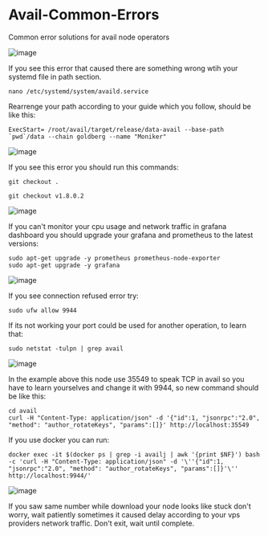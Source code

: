# Avail-Common-Errors
Common error solutions for avail node operators


![image](https://github.com/Alping0/Avail-Common-Errors/assets/105454859/e979eb42-6088-44ed-968c-8b15a1253dba)

If you see this error that caused there are something wrong wtih your systemd file in path section.

```
nano /etc/systemd/system/availd.service
```
Rearrenge your path according to your guide which you follow, should be like this:

```
ExecStart= /root/avail/target/release/data-avail --base-path `pwd`/data --chain goldberg --name "Moniker"
```
![image](https://github.com/Alping0/Avail-Common-Errors/assets/105454859/cc526b28-42c5-4b06-92a1-3300074ad388)

If you see this error you should run this commands:

```
git checkout .
```
```
git checkout v1.8.0.2
```

![image](https://github.com/Alping0/Avail-Common-Errors/assets/105454859/ca00cc92-637c-412e-8730-290128aefdd0)

If you can't monitor your cpu usage and network traffic in grafana dashboard you should upgrade your grafana and prometheus to the latest versions:

```
sudo apt-get upgrade -y prometheus prometheus-node-exporter
sudo apt-get upgrade -y grafana
```
![image](https://github.com/Alping0/Avail-Common-Errors/assets/105454859/f91bc93c-82f5-44cc-99b7-955bd5bebdfc)

If you see connection refused error try:

```
sudo ufw allow 9944
```
If its not working your port could be used for another operation, to learn that:

```
sudo netstat -tulpn | grep avail
```
![image](https://github.com/Alping0/Avail-Common-Errors/assets/105454859/799a123f-9cfc-4a31-b246-cbb486c53154)

In the example above this node use 35549 to speak TCP in avail so you have to learn yourselves and change it with 9944, so new command should be like this:

```
cd avail
curl -H "Content-Type: application/json" -d '{"id":1, "jsonrpc":"2.0", "method": "author_rotateKeys", "params":[]}' http://localhost:35549
```
If you use docker you can run:

```
docker exec -it $(docker ps | grep -i availj | awk '{print $NF}') bash -c 'curl -H "Content-Type: application/json" -d '\''{"id":1, "jsonrpc":"2.0", "method": "author_rotateKeys", "params":[]}'\'' http://localhost:9944/'
```

![image](https://github.com/Alping0/Avail-Common-Errors/assets/105454859/4bd72a8b-6678-43d9-affd-b59f7459b718)

If you saw same number while download your node looks like stuck don't worry, wait patiently sometimes it caused delay according to your vps providers network traffic. Don't exit, wait until complete.












